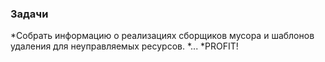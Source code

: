 ### Задачи

*Собрать информацию о реализациях сборщиков мусора и шаблонов удаления для неуправляемых ресурсов.
*...
*PROFIT!
